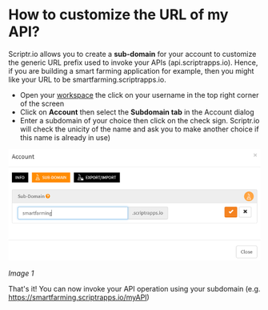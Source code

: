 # How to customize the URL of my API?

Scriptr.io allows you to create a **sub-domain** for your account to customize the generic URL prefix used to invoke your APIs (api.scriptrapps.io). 
Hence, if you are building a smart farming application for example, then you might like your URL to be smartfarming.scriptrapps.io. 

- Open your [workspace](https://www.scriptr.io/workspace) the click on your username in the top right corner of the screen
- Click on **Account** then select the **Subdomain tab** in the Account dialog
- Enter a subdomain of your choice then click on the check sign. Scriptr.io will check the unicity of the name and ask you to make another choice if this name is already in use)

![Create a Subdomain](./images/create_subdomain.png)

*Image 1*

That's it! You can now invoke your API operation using your subdomain (e.g. https://smartfarming.scriptrapps.io/myAPI)
